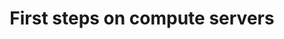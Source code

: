 ---
layout: post
title: First steps on compute servers
category: badges
tag: CCDB
file: /assets/img/cq2020.png
link: https://drive.google.com/file/d/1eUkY02v2V60s0ueD4wKczl1D_NvcvyBB/view?usp=sharing
---